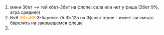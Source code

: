 1) мини 3бет --> гей кбет-3бет на флопе: сила или нет у фиша (3бет 9%, агра средняя)
2) BvB <span style="color:rgb(255, 140, 0)">SBvsBB</span> 3-бареля: 75 35 125 на 3флеш терне - имеет ли смысл барелить на закрывшемся флеше
3) 